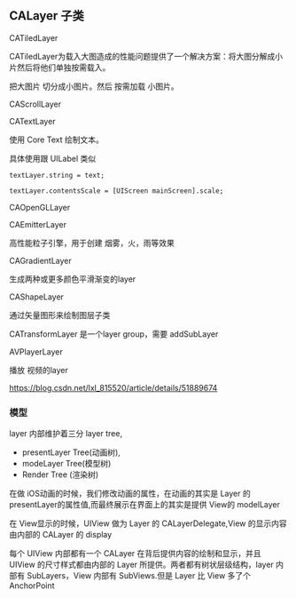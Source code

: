 ## CALayer 子类

CATiledLayer

CATiledLayer为载入大图造成的性能问题提供了一个解决方案：将大图分解成小片然后将他们单独按需载入。

把大图片 切分成小图片。然后 按需加载 小图片。

CAScrollLayer

CATextLayer

使用 Core Text 绘制文本。

具体使用跟 UILabel 类似 
```
textLayer.string = text;

textLayer.contentsScale = [UIScreen mainScreen].scale;
```

CAOpenGLLayer

CAEmitterLayer

高性能粒子引擎，用于创建 烟雾，火，雨等效果

CAGradientLayer

生成两种或更多颜色平滑渐变的layer

CAShapeLayer

通过矢量图形来绘制图层子类

CATransformLayer 是一个layer group，需要 addSubLayer

AVPlayerLayer

播放 视频的layer


https://blog.csdn.net/lxl_815520/article/details/51889674

### 模型

layer 内部维护着三分 layer tree,
- presentLayer Tree(动画树),
- modeLayer Tree(模型树)
- Render Tree (渲染树)

在做 iOS动画的时候，我们修改动画的属性，在动画的其实是 Layer 的 presentLayer的属性值,而最终展示在界面上的其实是提供 View的 modelLayer

在 View显示的时候，UIView 做为 Layer 的 CALayerDelegate,View 的显示内容由内部的 CALayer 的 display

每个 UIView 内部都有一个 CALayer 在背后提供内容的绘制和显示，并且 UIView 的尺寸样式都由内部的 Layer 所提供。两者都有树状层级结构，layer 内部有 SubLayers，View 内部有 SubViews.但是 Layer 比 View 多了个AnchorPoint
